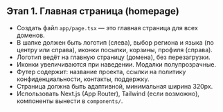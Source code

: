 
## Этап 1. Главная страница (homepage)

- Создать файл `app/page.tsx` — это главная страница для всех доменов.
- В шапке должен быть логотип (слева), выбор региона и языка (по центру или справа), иконки посылки, корзины, профиля (справа).
- Логотип ведёт на главную страницу (домена), без перезагрузки.
- Иконки увеличиваются при наведении. Модалки полупрозрачные.
- Футер содержит: название проекта, ссылки на политику конфиденциальности, контакты, поддержку.
- Страница должна быть адаптивной, минимальная ширина 320px.
- Использовать Next.js (App Router), Tailwind (если возможно), компоненты вынести в `components/`.
